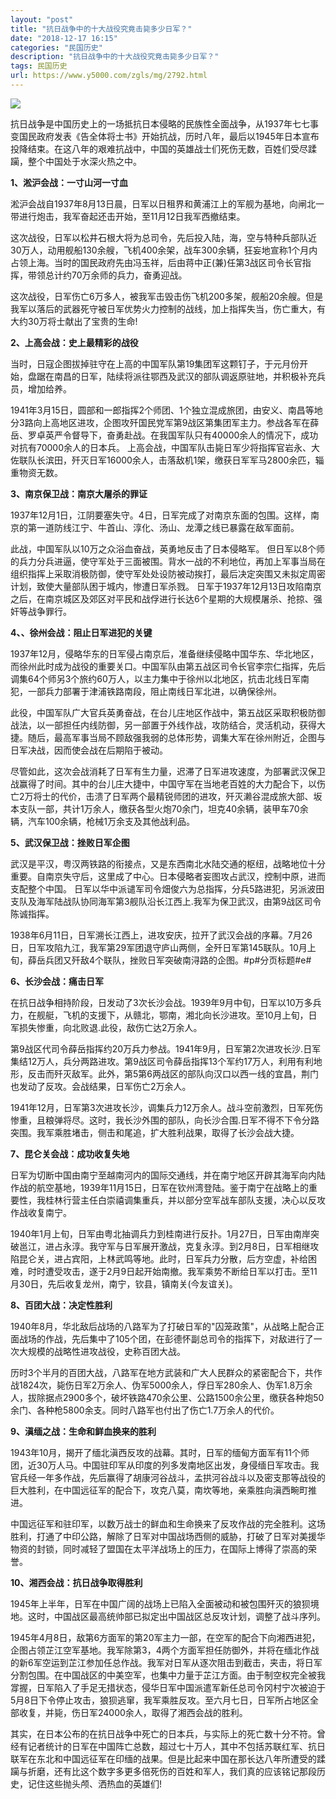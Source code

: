 ```yaml
---
layout: "post"
title: "抗日战争中的十大战役究竟击毙多少日军？"
date: "2018-12-17 16:15"
categories: "民国历史"
description: "抗日战争中的十大战役究竟击毙多少日军？"
tags: 民国历史
url: https://www.y5000.com/zgls/mg/2792.html
---
```






![](https://img.y5000.com/uploads/allimg/160616/4-1606161554413C.jpg)

抗日战争是中国历史上的一场抵抗日本侵略的民族性全面战争，从1937年七七事变国民政府发表《告全体将士书》开始抗战，历时八年，最后以1945年日本宣布投降结束。在这八年的艰难抗战中，中国的英雄战士们死伤无数，百姓们受尽蹂躏，整个中国处于水深火热之中。

**1、淞沪会战：一寸山河一寸血**

淞沪会战自1937年8月13日晨，日军以日租界和黄浦江上的军舰为基地，向闸北一带进行炮击，我军奋起还击开始，至11月12日我军西撤结束。

这次战役，日军以松井石根大将为总司令，先后投入陆，海，空与特种兵部队近30万人，动用舰船130余艘，飞机400余架，战车300余辆，狂妄地宣称1个月内占领上海。当时的国民政府先由冯玉祥，后由蒋中正(兼)任第3战区司令长官指挥，带领总计约70万余师的兵力，奋勇迎战。

这次战役，日军伤亡6万多人，被我军击毁击伤飞机200多架，舰船20余艘。但是我军以落后的武器死守被日军优势火力控制的战线，加上指挥失当，伤亡重大，有大约30万将士献出了宝贵的生命!

**2、上高会战：史上最精彩的战役**

当时，日寇企图拔掉驻守在上高的中国军队第19集团军这颗钉子，于元月份开始，盘踞在南昌的日军，陆续将派往鄂西及武汉的部队调返原驻地，并积极补充兵员，增加给养。

1941年3月15日，圆部和一郎指挥2个师团、1个独立混成旅团，由安义、南昌等地分3路向上高地区进攻，企图攻歼国民党军第9战区第集团军主力。参战各军在薛岳、罗卓英严令督导下，奋勇赴战。在我国军队只有40000余人的情况下，成功对抗有70000余人的日本兵。
上高会战，中国军队击毙日军少将指挥官岩永、大佐联队长滨田，歼灭日军16000余人，击落敌机1架，缴获日军军马2800余匹，辎重物资无数。

**3、南京保卫战：南京大屠杀的罪证**

1937年12月1日，江阴要塞失守。4日，日军完成了对南京东面的包围。这样，南京的第一道防线江宁、牛首山、淳化、汤山、龙潭之线已暴露在敌军面前。

此战，中国军队以10万之众浴血奋战，英勇地反击了日本侵略军。
但日军以8个师的兵力分兵进逼，使守军处于三面被围。背水一战的不利地位，再加上军事当局在组织指挥上采取消极防御，使守军处处设防被动挨打，最后决定突围又未拟定周密计划，致使大量部队困于城内，惨遭日军杀戮。
日军于1937年12月13日攻陷南京之后，在南京城区及郊区对平民和战俘进行长达6个星期的大规模屠杀、抢掠、强奸等战争罪行。

**4、、徐州会战：阻止日军进犯的关键**

1937年12月，侵略华东的日军侵占南京后，准备继续侵略中国华东、华北地区，而徐州此时成为战役的重要关口。中国军队由第五战区司令长官李宗仁指挥，先后调集64个师另3个旅约60万人，以主力集中于徐州以北地区，抗击北线日军南犯，一部兵力部署于津浦铁路南段，阻止南线日军北进，以确保徐州。

此役，中国军队广大官兵英勇奋战，在台儿庄地区作战中，第五战区采取积极防御战法，以一部担任内线防御，另一部置于外线作战，攻防结合，灵活机动，获得大捷。随后，最高军事当局不顾敌强我弱的总体形势，调集大军在徐州附近，企图与日军决战，因而使会战在后期陷于被动。

尽管如此，这次会战消耗了日军有生力量，迟滞了日军进攻速度，为部署武汉保卫战赢得了时间。其中的台儿庄大捷中，中国守军在当地老百姓的大力配合下，以伤亡2万将士的代价，击溃了日军两个最精锐师团的进攻，歼灭濑谷混成旅大部、坂本支队一部，共计1万余人，缴获各型火炮70余门，坦克40余辆，装甲车70余辆，汽车100余辆，枪械1万余支及其他战利品。

**5、武汉保卫战：挫败日军企图**

武汉是平汉，粤汉两铁路的衔接点，又是东西南北水陆交通的枢纽，战略地位十分重要。自南京失守后，这里成了中心。日本侵略者妄图攻占武汉，控制中原，进而支配整个中国。
日军以华中派谴军司令畑俊六为总指挥，分兵5路进犯，另派波田支队及海军陆战队协同海军第3舰队沿长江西上.我军为保卫武汉，由第9战区司令陈诚指挥。

1938年6月11日，日军溯长江西上，进攻安庆，拉开了武汉会战的序幕。7月26日，日军攻陷九江，我军第29军团退守庐山两侧，全歼日军第145联队。10月上旬，薛岳兵团又歼敌4个联队，挫败日军突破南浔路的企图。#p#分页标题#e#

**6、长沙会战：痛击日军**

在抗日战争相持阶段，日发动了3次长沙会战。1939年9月中旬，日军以10万多兵力，在舰艇，飞机的支援下，从赣北，鄂南，湘北向长沙进攻。至10月上旬，日军损失惨重，向北败退.此役，敌伤亡达2万余人。

第9战区代司令薛岳指挥约20万兵力参战。1941年9月，日军第2次进攻长沙.日军集结12万人，兵分两路进攻。第9战区司令薛岳指挥13个军约17万人，利用有利地形，反击而歼灭敌军。此外，第5第6两战区的部队向汉口以西一线的宜昌，荆门也发动了反攻。会战结果，日军伤亡2万余人。

1941年12月，日军第3次进攻长沙，调集兵力12万余人。战斗空前激烈，日军死伤惨重，且粮弹将尽。这时，我长沙外围的部队，向长沙合围.日军不得不下令分路突围。我军乘胜堵击，侧击和尾追，扩大胜利战果，取得了长沙会战大捷。

**7、昆仑关会战：成功收复失地**

日军为切断中国由南宁至越南河内的国际交通线，并在南宁地区开辟其海军向内陆作战的航空基地，1939年11月15日，日军在钦州湾登陆。鉴于南宁在战略上的重要性，我桂林行营主任白崇禧调集重兵，并以部分空军战车部队支援，决心以反攻作战收复南宁。

1940年1月上旬，日军由粤北抽调兵力到桂南进行反扑。1月27日，日军由南岸突破邕江，进占永淳。我守军与日军展开激战，克复永淳。到2月8日，日军相继攻陷昆仑关，进占宾阳，上林武鸣等地。此时，日军兵力分散，后方空虚，补给困难，时时遭受攻击，遂于2月9日起开始南撤。我军乘势不断给日军以打击。至11月30日，先后收复龙州，南宁，钦县，镇南关(今友谊关)。

**8、百团大战：决定性胜利**

1940年8月，华北敌后战场的八路军为了打破日军的"囚笼政策"，从战略上配合正面战场的作战，先后集中了105个团，在彭德怀副总司令的指挥下，对敌进行了一次大规模的战略性进攻战役，史称百团大战。

历时3个半月的百团大战，八路军在地方武装和广大人民群众的紧密配合下，共作战1824次，毙伤日军2万余人、伪军5000余人，俘日军280余人、伪军1.8万余人，拔除据点2900多个，破坏铁路470余公里、公路1500余公里，缴获各种炮50余门、各种枪5800余支。同时八路军也付出了伤亡1.7万余人的代价。

**9、滇缅之战：生命和鲜血换来的胜利**

1943年10月，揭开了缅北滇西反攻的战幕。其时，日军的缅甸方面军有11个师团，近30万人马。中国驻印军从印度的列多发南地区出发，身侵缅日军攻击。我官兵经一年多作战，先后赢得了胡康河谷战斗，孟拱河谷战斗以及密支那等战役的巨大胜利，在中国远征军的配合下，攻克八莫，南坎等地，亲乘胜向滇西畹町推进。

中国远征军和驻印军，以数万战士的鲜血和生命换来了反攻作战的完全胜利。这场胜利，打通了中印公路，解除了日军对中国战场西侧的威胁，打破了日军对美援华物资的封锁，同时减轻了盟国在太平洋战场上的压力，在国际上博得了崇高的荣誉。

**10、湘西会战：抗日战争取得胜利**

1945年上半年，日军在中国广阔的战场上已陷入全面被动和被包围歼灭的狼狈境地。这时，中国战区最高统帅部已拟定出中国战区总反攻计划，调整了战斗序列。

1945年4月8日，敌第6方面军的第20军主力一部，在空军的配合下向湘西进犯，企图占领芷江空军基地。我军除第3，4两个方面军担任防御外，并将在缅北作战的新6军空运到芷江参加任总作战。我军对日军从逐次阻击到截击，夹击，将日军分割包围。在中国战区的中美空军，也集中力量于芷江方面。由于制空权完全被我牚握，日军陷入了手足无措状态，侵华日军中国派遣军新任总司令冈村宁次被迫于5月8日下令停止攻击，狼狈逃窜，我军乘胜反攻。至六月七日，日军所占地区全部收复，并毙，伤日军24000余人，取得了湘西会战的胜利。

其实，在日本公布的在抗日战争中死亡的日本兵，与实际上的死亡数十分不符。曾经有记者统计的日军在中国阵亡总数，超过七十万人，其中不包括苏联红军、抗日联军在东北和中国远征军在印缅的战果。但是比起来中国在那长达八年所遭受的蹂躏与折磨，还有比这个数字多更多倍死伤的百姓和军人，我们真的应该铭记那段历史，记住这些抛头颅、洒热血的英雄们!
